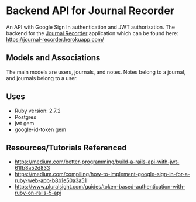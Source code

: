 # Backend API for Journal Recorder

An API with Google Sign In authentication and JWT authorization. The backend for the [Journal Recorder](https://github.com/ritabc/journal-app-frontend) application which can be found here: https://journal-recorder.herokuapp.com/

## Models and Associations

The main models are users, journals, and notes. Notes belong to a journal, and journals belong to a user.

## Uses

- Ruby version: 2.7.2
- Postgres
- jwt gem
- google-id-token gem

## Resources/Tutorials Referenced

- https://medium.com/better-programming/build-a-rails-api-with-jwt-61fb8a52d833
- https://medium.com/compiling/how-to-implement-google-sign-in-for-a-ruby-web-app-b8b1e50a3a51
- https://www.pluralsight.com/guides/token-based-authentication-with-ruby-on-rails-5-api
